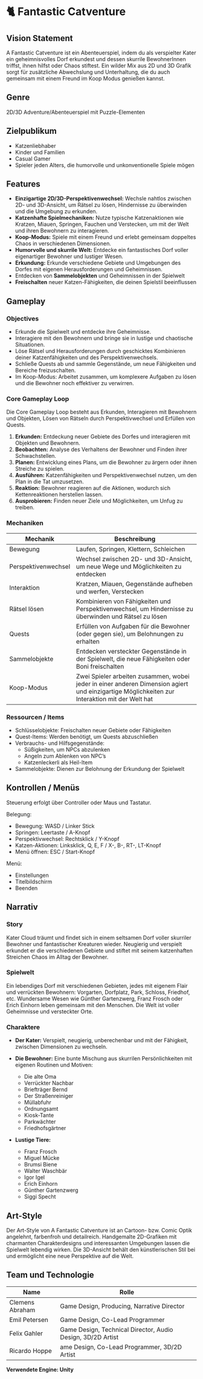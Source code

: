 # 🐈 Fantastic Catventure 

## Vision Statement
A Fantastic Catventure ist ein Abenteuerspiel, indem du als verspielter Kater ein geheimnisvolles Dorf erkundest und 
dessen skurrile BewohnerInnen triffst, ihnen hilfst oder Chaos stiftest. Ein wilder Mix aus 2D und 3D Grafik sorgt für 
zusätzliche Abwechslung und Unterhaltung, die du auch gemeinsam mit einem Freund im Koop Modus genießen kannst.

## Genre
2D/3D Adventure/Abenteuerspiel mit Puzzle-Elementen

## Zielpublikum
- Katzenliebhaber
- Kinder und Familien
- Casual Gamer
- Spieler jeden Alters, die humorvolle und unkonventionelle Spiele mögen

## Features
- **Einzigartige 2D/3D-Perspektivenwechsel:** Wechsle nahtlos zwischen 2D- und 3D-Ansicht, um Rätsel zu lösen, Hindernisse zu überwinden und die Umgebung zu erkunden.
- **Katzenhafte Spielmechaniken:** Nutze typische Katzenaktionen wie Kratzen, Miauen, Springen, Fauchen und Verstecken, um mit der Welt und ihren Bewohnern zu interagieren.
- **Koop-Modus:** Spiele mit einem Freund und erlebt gemeinsam doppeltes Chaos in verschiedenen Dimensionen.
- **Humorvolle und skurrile Welt:** Entdecke ein fantastisches Dorf voller eigenartiger Bewohner und lustiger Wesen.
- **Erkundung:** Erkunde verschiedene Gebiete und Umgebungen des Dorfes mit eigenen Herausforderungen und Geheimnissen.
- Entdecken von **Sammelobjekten** und Geheimnissen in der Spielwelt
- **Freischalten** neuer Katzen-Fähigkeiten, die deinen Spielstil beeinflussen

## Gameplay
### Objectives
- Erkunde die Spielwelt und entdecke ihre Geheimnisse.
- Interagiere mit den Bewohnern und bringe sie in lustige und chaotische Situationen.
- Löse Rätsel und Herausforderungen durch geschicktes Kombinieren deiner Katzenfähigkeiten und des Perspektivenwechsels.
- Schließe Quests ab und sammle Gegenstände, um neue Fähigkeiten und Bereiche freizuschalten.
- Im Koop-Modus: Arbeitet zusammen, um komplexere Aufgaben zu lösen und die Bewohner noch effektiver zu verwirren.

### Core Gameplay Loop
Die Core Gameplay Loop besteht aus Erkunden, Interagieren mit Bewohnern und Objekten, Lösen von Rätseln durch Perspektivwechsel und Erfüllen von Quests.
1. **Erkunden:** Entdeckung neuer Gebiete des Dorfes und interagieren mit Objekten und Bewohnern.
2. **Beobachten:** Analyse des Verhaltens der Bewohner und Finden ihrer Schwachstellen.
3. **Planen:** Entwicklung eines Plans, um die Bewohner zu ärgern oder ihnen Streiche zu spielen.
4. **Ausführen:** Katzenfähigkeiten und Perspektivenwechsel nutzen, um den Plan in die Tat umzusetzen.
5. **Reaktion:** Bewohner reagieren auf die Aktionen, wodurch sich Kettenreaktionen herstellen lassen.
6. **Ausprobieren:** Finden neuer Ziele und Möglichkeiten, um Unfug zu treiben.

### Mechaniken
| Mechanik     | Beschreibung                                                                                                                              |
|--------------|-------------------------------------------------------------------------------------------------------------------------------------------|
| Bewegung     | Laufen, Springen, Klettern, Schleichen                                                                                                    |
| Perspektivenwechsel | Wechsel zwischen 2D- und 3D-Ansicht, um neue Wege und Möglichkeiten zu entdecken                                                          |
| Interaktion  | Kratzen, Miauen, Gegenstände aufheben und werfen, Verstecken                                                                              |
| Rätsel lösen | Kombinieren von Fähigkeiten und Perspektivenwechsel, um Hindernisse zu überwinden und Rätsel zu lösen                                     |
| Quests       | Erfüllen von Aufgaben für die Bewohner (oder gegen sie), um Belohnungen zu erhalten                                                       |
| Sammelobjekte | Entdecken versteckter Gegenstände in der Spielwelt, die neue Fähigkeiten oder Boni freischalten                                           |
| Koop-Modus   | Zwei Spieler arbeiten zusammen, wobei jeder in einer anderen Dimension agiert und einzigartige Möglichkeiten zur Interaktion mit der Welt hat |

### Ressourcen / Items
- Schlüsselobjekte: Freischalten neuer Gebiete oder Fähigkeiten
- Quest-Items: Werden benötigt, um Quests abzuschließen
- Verbrauchs- und Hilfsgegenstände:
  - Süßigkeiten, um NPCs abzulenken
  - Angeln zum Ablenken von NPC’s
  - Katzenleckerli als Heil-Item
- Sammelobjekte: Dienen zur Belohnung der Erkundung der Spielwelt

## Kontrollen / Menüs
Steuerung erfolgt über Controller oder Maus und Tastatur.

Belegung:
- Bewegung: WASD / Linker Stick
- Springen: Leertaste / A-Knopf
- Perspektivwechsel: Rechtsklick / Y-Knopf
- Katzen-Aktionen: Linksklick, Q, E, F / X-, B-, RT-, LT-Knopf
- Menü öffnen: ESC / Start-Knopf

Menü:
- Einstellungen
- Titelbildschirm
- Beenden

## Narrativ
### Story
Kater Cloud träumt und findet sich in einem seltsamen Dorf voller skurriler Bewohner und fantastischer Kreaturen wieder. 
Neugierig und verspielt erkundet er die verschiedenen Gebiete und stiftet mit seinem katzenhaften Streichen Chaos im 
Alltag der Bewohner.
### Spielwelt
Ein lebendiges Dorf mit verschiedenen Gebieten, jedes mit eigenem Flair und verrückten Bewohnern: Vorgarten, Dorfplatz, 
Park, Schloss, Friedhof, etc. Wundersame Wesen wie Günther Gartenzwerg, Franz Frosch oder Erich Einhorn leben gemeinsam 
mit den Menschen. Die Welt ist voller Geheimnisse und versteckter Orte.
### Charaktere
- **Der Kater:** Verspielt, neugierig, unberechenbar und mit der Fähigkeit, zwischen Dimensionen zu wechseln.

- **Die Bewohner:** Eine bunte Mischung aus skurrilen Persönlichkeiten mit eigenen Routinen und Motiven:

  - Die alte Oma
  - Verrückter Nachbar
  - Briefträger Bernd
  - Der Straßenreiniger
  - Müllabfuhr
  - Ordnungsamt
  - Kiosk-Tante
  - Parkwächter
  - Friedhofsgärtner


- **Lustige Tiere:** 
  - Franz Frosch
  - Miguel Mücke
  - Brumsi Biene
  - Walter Waschbär
  - Igor Igel
  - Erich Einhorn
  - Günther Gartenzwerg
  - Siggi Specht

## Art-Style
Der Art-Style von A Fantastic Catventure ist an Cartoon- bzw. Comic Optik angelehnt, farbenfroh und detailreich. Handgemalte 2D-Grafiken mit charmanten Charakterdesigns und interessanten Umgebungen lassen die Spielwelt lebendig wirken. Die 3D-Ansicht behält den künstlerischen Stil bei und ermöglicht eine neue Perspektive auf die Welt.

## Team und Technologie

| Name  | Rolle |
| ------------- | ------------- |
| Clemens Abraham | Game Design, Producing, Narrative Director  |
| Emil Petersen  | Game Design, Co-Lead Programmer  |
| Felix Gahler  | Game Design, Technical Director, Audio Design, 3D/2D Artist  |
| Ricardo Hoppe  | ame Design, Co-Lead Programmer, 3D/2D Artist  |

**Verwendete Engine: Unity**




























